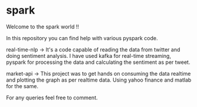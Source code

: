 # spark

Welcome to the spark world !! 

In this repository you can find help with various pyspark code. 

real-time-nlp -> It's a code capable of reading the data from twitter and doing sentiment analysis. 
I have used kafka for real-time streaming, pyspark for processing the data and calculating the sentiment as per tweet. 

market-api -> This project was to get hands on consuming the data realtime and plotting the graph as per realtime data. 
Using yahoo finance and matlab for the same. 

For any queries feel free to comment.
